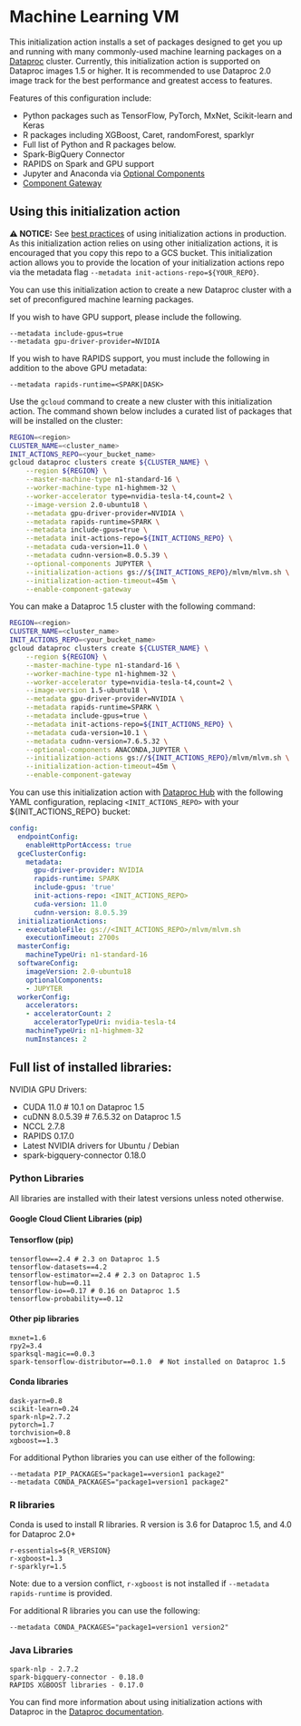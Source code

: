 # Machine Learning VM

This initialization action installs a set of packages designed to get you up and
running with many commonly-used machine learning packages on a
[Dataproc](https://cloud.google.com/dataproc) cluster. Currently, this
initialization action is supported on Dataproc images 1.5 or higher. It is
recommended to use Dataproc 2.0 image track for the best performance and
greatest access to features.

Features of this configuration include:

*   Python packages such as TensorFlow, PyTorch, MxNet, Scikit-learn and Keras
*   R packages including XGBoost, Caret, randomForest, sparklyr
*   Full list of Python and R packages below.
*   Spark-BigQuery Connector
*   RAPIDS on Spark and GPU support
*   Jupyter and Anaconda via
    [Optional Components](https://cloud.google.com/dataproc/docs/concepts/components/overview)
*   [Component Gateway](https://cloud.google.com/dataproc/docs/concepts/accessing/dataproc-gateways)

## Using this initialization action

**:warning: NOTICE:** See
[best practices](/README.md#how-initialization-actions-are-used) of using
initialization actions in production. As this initialization action relies
on using other initialization actions, it is encouraged that you copy this
repo to a GCS bucket. This initialization action allows you to provide the
location of your initialization actions repo via the metadata flag
`--metadata init-actions-repo=${YOUR_REPO}`.

You can use this initialization action to create a new Dataproc cluster with a
set of preconfigured machine learning packages.

If you wish to have GPU support, please include the following.

```
--metadata include-gpus=true
--metadata gpu-driver-provider=NVIDIA
```

If you wish to have RAPIDS support, you must include the following in addition
to the above GPU metadata:

```
--metadata rapids-runtime=<SPARK|DASK>
```

Use the `gcloud` command to create a new cluster with this initialization
action. The command shown below includes a curated list of packages that will be
installed on the cluster:

```bash
REGION=<region>
CLUSTER_NAME=<cluster_name>
INIT_ACTIONS_REPO=<your_bucket_name>
gcloud dataproc clusters create ${CLUSTER_NAME} \
    --region ${REGION} \
    --master-machine-type n1-standard-16 \
    --worker-machine-type n1-highmem-32 \
    --worker-accelerator type=nvidia-tesla-t4,count=2 \
    --image-version 2.0-ubuntu18 \
    --metadata gpu-driver-provider=NVIDIA \
    --metadata rapids-runtime=SPARK \
    --metadata include-gpus=true \
    --metadata init-actions-repo=${INIT_ACTIONS_REPO} \
    --metadata cuda-version=11.0 \
    --metadata cudnn-version=8.0.5.39 \
    --optional-components JUPYTER \
    --initialization-actions gs://${INIT_ACTIONS_REPO}/mlvm/mlvm.sh \
    --initialization-action-timeout=45m \
    --enable-component-gateway
```

You can make a Dataproc 1.5 cluster with the following command:
```bash
REGION=<region>
CLUSTER_NAME=<cluster_name>
INIT_ACTIONS_REPO=<your_bucket_name>
gcloud dataproc clusters create ${CLUSTER_NAME} \
    --region ${REGION} \
    --master-machine-type n1-standard-16 \
    --worker-machine-type n1-highmem-32 \
    --worker-accelerator type=nvidia-tesla-t4,count=2 \
    --image-version 1.5-ubuntu18 \
    --metadata gpu-driver-provider=NVIDIA \
    --metadata rapids-runtime=SPARK \
    --metadata include-gpus=true \
    --metadata init-actions-repo=${INIT_ACTIONS_REPO} \
    --metadata cuda-version=10.1 \
    --metadata cudnn-version=7.6.5.32 \
    --optional-components ANACONDA,JUPYTER \
    --initialization-actions gs://${INIT_ACTIONS_REPO}/mlvm/mlvm.sh \
    --initialization-action-timeout=45m \
    --enable-component-gateway
```

You can use this initialization action with
[Dataproc Hub](https://cloud.google.com/dataproc/docs/tutorials/dataproc-hub-admins)
with the following YAML configuration, replacing `<INIT_ACTIONS_REPO>` with
your ${INIT_ACTIONS_REPO} bucket:

```yaml
config:
  endpointConfig:
    enableHttpPortAccess: true
  gceClusterConfig:
    metadata:
      gpu-driver-provider: NVIDIA
      rapids-runtime: SPARK
      include-gpus: 'true'
      init-actions-repo: <INIT_ACTIONS_REPO>
      cuda-version: 11.0
      cudnn-version: 8.0.5.39
  initializationActions:
  - executableFile: gs://<INIT_ACTIONS_REPO>/mlvm/mlvm.sh
    executionTimeout: 2700s
  masterConfig:
    machineTypeUri: n1-standard-16
  softwareConfig:
    imageVersion: 2.0-ubuntu18
    optionalComponents:
    - JUPYTER
  workerConfig:
    accelerators:
    - acceleratorCount: 2
      acceleratorTypeUri: nvidia-tesla-t4
    machineTypeUri: n1-highmem-32
    numInstances: 2
```

## Full list of installed libraries:

NVIDIA GPU Drivers:

*   CUDA 11.0 # 10.1 on Dataproc 1.5
*   cuDNN 8.0.5.39 # 7.6.5.32 on Dataproc 1.5
*   NCCL 2.7.8
*   RAPIDS 0.17.0
*   Latest NVIDIA drivers for Ubuntu / Debian
*   spark-bigquery-connector 0.18.0

### Python Libraries

All libraries are installed with their latest versions unless noted otherwise.

#### Google Cloud Client Libraries (pip)

#### Tensorflow (pip)

```
tensorflow==2.4 # 2.3 on Dataproc 1.5
tensorflow-datasets==4.2
tensorflow-estimator==2.4 # 2.3 on Dataproc 1.5
tensorflow-hub==0.11
tensorflow-io==0.17 # 0.16 on Dataproc 1.5
tensorflow-probability==0.12
```

#### Other pip libraries

```
mxnet=1.6
rpy2=3.4
sparksql-magic==0.0.3
spark-tensorflow-distributor==0.1.0  # Not installed on Dataproc 1.5
```

#### Conda libraries

```
dask-yarn=0.8
scikit-learn=0.24
spark-nlp=2.7.2
pytorch=1.7
torchvision=0.8
xgboost==1.3
```

For additional Python libraries you can use either of the following:

```
--metadata PIP_PACKAGES="package1==version1 package2"
--metadata CONDA_PACKAGES="package1=version1 package2"
```

### R libraries

Conda is used to install R libraries. R version is 3.6 for Dataproc 1.5, and
4.0 for Dataproc 2.0+

```
r-essentials=${R_VERSION}
r-xgboost=1.3
r-sparklyr=1.5
```
Note: due to a version conflict, `r-xgboost` is not installed if
`--metadata rapids-runtime` is provided.

For additional R libraries you can use the following:

```
--metadata CONDA_PACKAGES="package1=version1 version2"
```

### Java Libraries

```
spark-nlp - 2.7.2
spark-bigquery-connector - 0.18.0
RAPIDS XGBOOST libraries - 0.17.0
```

You can find more information about using initialization actions with Dataproc
in the [Dataproc documentation](https://cloud.google.com/dataproc/init-actions).
